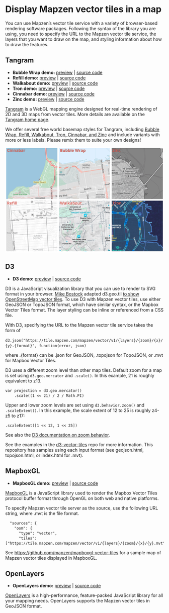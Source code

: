 # Display Mapzen vector tiles in a map

You can use Mapzen’s vector tile service with a variety of browser-based rendering software packages. Following the syntax of the library you are using, you need to specify the URL to the Mapzen vector tile service, the layers that you want to draw on the map, and styling information about how to draw the features.

## Tangram

* **Bubble Wrap demo:** [preview](https://mapzen.com/products/maps/bubble-wrap/) | [source code](http://github.com/tangrams/refill-style-more-labels)
* **Refill demo:** [preview](https://mapzen.com/products/maps/refill/more-labels/) | [source code](http://github.com/tangrams/refill-style-more-labels)
* **Walkabout demo:** [preview](https://mapzen.com/products/maps/walkabout/more-labels) | [source code](http://github.com/tangrams/refill-style-more-labels)
* **Tron demo:** [preview](https://mapzen.com/products/maps/tron/more-labels) | [source code](http://github.com/tangrams/refill-style-more-labels)
* **Cinnabar demo:** [preview](https://mapzen.com/products/maps/cinnabar/more-labels) | [source code](http://github.com/tangrams/cinnabar-style-more-labels)
* **Zinc demo:** [preview](https://mapzen.com/products/maps/zinc/more-labels) | [source code](http://github.com/tangrams/zinc-style-more-labels)

[Tangram](https://mapzen.com/projects/tangram) is a WebGL mapping engine designed for real-time rendering of 2D and 3D maps from vector tiles. More details are available on the [Tangram home  page](https://mapzen.com/projects/tangram).

We offer several free world basemap styles for Tangram, including [Bubble Wrap, Refill, Walkabout, Tron, Cinnabar, and Zinc](https://mapzen.com/blog/updated-house-styles/) and include variants with more or less labels. Please remix them to suite your own designs!

![basemaps image](images/house-styles-tiles.gif)

## D3

* **D3 demo:** [preview](http://mapzen.github.io/d3-vector-tiles) | [source code](https://github.com/mapzen/d3-vector-tiles)

D3 is a JavaScript visualization library that you can use to render to SVG format in your browser. [Mike Bostock](http://bl.ocks.org/mbostock) adapted d3.geo.til [to show OpenStreetMap vector tiles](http://bl.ocks.org/mbostock/5593150). To use D3 with Mapzen vector tiles, use either GeoJSON or TopoJSON format, which have similar syntax, or the Mapbox Vector Tiles format. The layer styling can be inline or referenced from a CSS file.

With D3, specifying the URL to the Mapzen vector tile service takes the form of

`d3.json("https://tile.mapzen.com/mapzen/vector/v1/{layers}/{zoom}/{x}/{y}.{format}", function(error, json)`

where .{format} can be .json for GeoJSON, .topojson for TopoJSON, or .mvt for Mapbox Vector Tiles.

D3 uses a different zoom level than other map tiles. Default zoom for a map is set using `d3.geo.mercator` and `.scale()`. In this example, 21 is roughly equivalent to z13.

```
var projection = d3.geo.mercator()
    .scale((1 << 21) / 2 / Math.PI)
```

Upper and lower zoom levels are set using `d3.behavior.zoom()` and `.scaleExtent()`. In this example, the scale extent of 12 to 25 is roughly z4-z5 to z17:

```
.scaleExtent([1 << 12, 1 << 25])
```

See also the [D3 documentation on zoom behavior](https://github.com/mbostock/d3/wiki/Zoom-Behavior).

See the examples in the [d3-vector-tiles](https://github.com/mapzen/d3-vector-tiles) repo for more information. This repository has samples using each input format (see geojson.html, topojson.html, or index.html for .mvt).

## MapboxGL

* **MapboxGL demo:** [preview](https://mapzen.github.io/mapboxgl-vector-tiles) | [source code](https://github.com/mapzen/mapboxgl-vector-tiles)

[MapboxGL](https://www.mapbox.com/mapbox-gl/) is a JavaScript library used to render the Mapbox Vector Tiles protocol buffer format through OpenGL on both web and native platforms.

To specify Mapzen vector tile server as the source, use the following URL string, where .mvt is the file format.

```
  "sources": {
    "osm": {
      "type": "vector",
      "tiles": ["https://tile.mapzen.com/mapzen/vector/v1/{layers}/{zoom}/{x}/{y}.mvt"]
```

See https://github.com/mapzen/mapboxgl-vector-tiles for a sample map of Mapzen vector tiles displayed in MapboxGL.

## OpenLayers

* **OpenLayers demo:** [preview](https://mapzen.github.io/openlayers-mapzen-vector-tile-example/) | [source code](https://github.com/mapzen/openlayers-mapzen-vector-tile-example/)

[OpenLayers](http://openlayers.org) is a high-performance, feature-packed JavaScript library for all your mapping needs. OpenLayers supports the Mapzen vector tiles in GeoJSON format.
